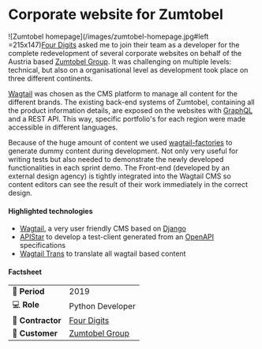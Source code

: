 # Corporate website for Zumtobel

![Zumtobel homepage](/images/zumtobel-homepage.jpg#left =215x147)[Four Digits](https://www.fourdigits.nl/) asked me to join their team as a developer for the complete redevelopment of several corporate websites on behalf of the Austria based [Zumtobel Group](http://z.lighting). It was challenging on multiple levels: technical, but also on a organisational level as development took place on three different continents.


[Wagtail](https://wagtail.io/) was chosen as the CMS platform to manage all content for the different brands. The existing back-end systems of Zumtobel, containing all the product information details, are exposed on the websites with [GraphQL](https://graphql.org/) and a REST API. This way, specific portfolio's for each region were made accessible in different languages.


Because of the huge amount of content we used [wagtail-factories](https://github.com/wagtail/wagtail-factories) to generate dummy content during development. Not only very useful for writing tests but also needed to demonstrate the newly developed functionalities in each sprint demo. The Front-end (developed by an external design agency) is tightly integrated into the Wagtail CMS so content editors can see the result of their work immediately in the correct design.


#### Highlighted technologies
- [Wagtail](https://wagtail.io/), a very user friendly CMS based on [Django](https://www.djangoproject.com/)
- [APIStar](https://github.com/encode/apistar) to develop a test-client generated from an [OpenAPI](https://swagger.io/specification/) specifications
- [Wagtail Trans](https://github.com/wagtail/wagtailtrans) to translate all wagtail based content

#### Factsheet
|                            |                                          |
| -------------------------- | ---------------------------------------- |
| :calendar: **Period**      | 2019                                     |
| :computer: **Role**        | Python Developer                         |
| :office: **Contractor**    | [Four Digits](https://www.fourdigits.nl) |
| :man: **Customer**         | [Zumtobel Group](https://z.lighting)     |
